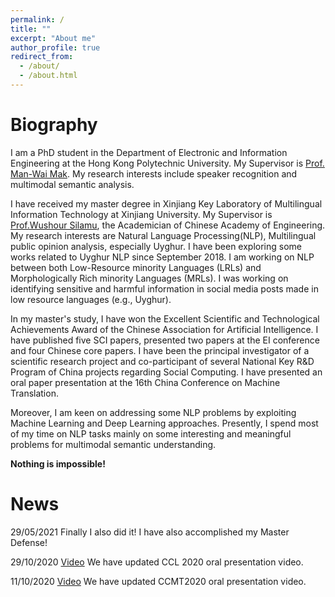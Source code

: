```yaml
---
permalink: /
title: ""
excerpt: "About me"
author_profile: true
redirect_from: 
  - /about/
  - /about.html
---
```

Biography
======
I am a PhD student in the Department of Electronic and Information Engineering at the Hong Kong Polytechnic University. My Supervisor is [Prof. Man-Wai Mak](http://www.eie.polyu.edu.hk/~mwmak/). My research interests include speaker recognition and multimodal semantic analysis.

I have received my master degree in Xinjiang Key Laboratory of Multilingual Information Technology at Xinjiang University. My Supervisor is [Prof.Wushour Silamu](http://it.xju.edu.cn/info/1142/1361.htm), the Academician of Chinese Academy of Engineering. My research interests are Natural Language Processing(NLP), Multilingual public opinion analysis, especially Uyghur. I have been exploring some works related to Uyghur NLP since September 2018. I am working on NLP between both Low-Resource minority Languages (LRLs) and Morphologically Rich minority Languages (MRLs). I was working on identifying sensitive and harmful information in social media posts made in low resource languages (e.g., Uyghur).

In my master's study, I have won the Excellent Scientific and Technological Achievements Award of the Chinese Association for Artificial Intelligence. I have published five SCI papers, presented two papers at the EI conference and four Chinese core papers. I have been the principal investigator of a scientific research project and co-participant of several National Key R&D Program of China projects regarding Social Computing. I have presented an oral paper presentation at the 16th China Conference on Machine Translation.

Moreover, I am keen on addressing some NLP problems by exploiting Machine Learning and Deep Learning approaches. Presently, I spend most of my time on NLP tasks mainly on some interesting and meaningful problems for multimodal semantic understanding.

**Nothing is impossible!**

News
======
29/05/2021 Finally I also did it! I have also accomplished my Master Defense!

29/10/2020 [Video](https://hub.baai.ac.cn/view/3391) We have updated CCL 2020 oral presentation video.

11/10/2020 [Video](https://www.bilibili.com/video/BV1PD4y197ma?p=6) We have updated CCMT2020 oral presentation video.
